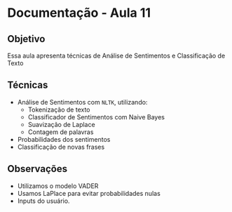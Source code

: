 # Documentação - Aula 11

## Objetivo  
Essa aula apresenta técnicas de Análise de Sentimentos e Classificação de Texto

## Técnicas
- Análise de Sentimentos com `NLTK`, utilizando:
	- Tokenização de texto
	- Classificador de Sentimentos com Naive Bayes
	- Suavização de Laplace
	- Contagem de palavras
- Probabilidades dos sentimentos
- Classificação de novas frases

## Observações
- Utilizamos o modelo VADER
- Usamos LaPlace para evitar probabilidades nulas
- Inputs do usuário.
